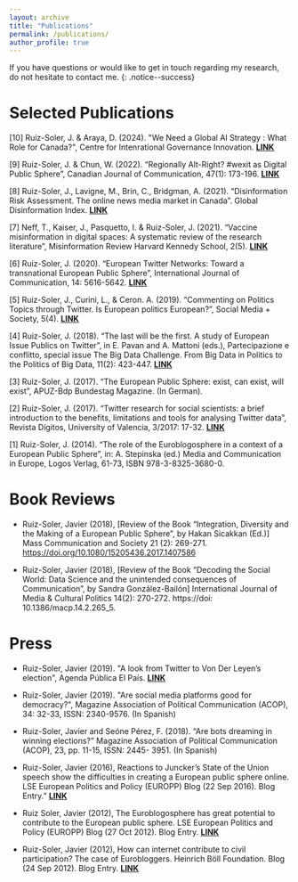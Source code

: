 ```yaml
---
layout: archive
title: "Publications"
permalink: /publications/
author_profile: true
---
```


If you have questions or would like to get in touch regarding my research, do not hesitate to contact me.
{: .notice--success}

Selected Publications
======
[10] Ruiz-Soler, J. & Araya, D. (2024). "We Need a Global AI Strategy	: What Role for Canada?", Centre for Intenrational Governance Innovation. **<ins>[LINK](https://www.cigionline.org/articles/we-need-a-global-ai-strategy-what-role-for-canada/)</ins>**

[9] Ruiz-Soler, J. & Chun, W. (2022). “Regionally Alt-Right? #wexit as Digital Public Sphere”, Canadian Journal of Communication, 47(1): 173-196. **<ins>[LINK](https://cjc.utpjournals.press/doi/full/10.22230/cjc.2022v47n1a4121)</ins>**

[8] Ruiz-Soler, J., Lavigne, M., Brin, C., Bridgman, A. (2021). “Disinformation Risk Assessment. The online news media market in Canada”. Global Disinformation Index. **<ins>[LINK](https://disinformationindex.org/wp-content/uploads/2021/10/GDI_Canada-Disinformation-Risk-Report-21_ENGLISH.pdf)</ins>**

[7] Neff, T., Kaiser, J., Pasquetto, I. & Ruiz-Soler, J. (2021). “Vaccine misinformation in digital spaces: A systematic review of the research literature”, Misinformation Review Harvard Kennedy School, 2(5). **<ins>[LINK](https://misinforeview.hks.harvard.edu/article/vaccine-hesitancy-in-online-spaces-a-scoping-review-of-the-research-literature-2000-2020/)</ins>**

[6] Ruiz-Soler, J. (2020). “European Twitter Networks: Toward a transnational European Public Sphere”, International Journal of Communication, 14: 5616-5642. **<ins>[LINK](https://ijoc.org/index.php/ijoc/article/view/13789/3265)</ins>**

[5] Ruiz-Soler, J., Curini, L., & Ceron. A. (2019). “Commenting on Politics Topics through Twitter. Is European politics European?”, Social Media + Society, 5(4). **<ins>[LINK](https://journals.sagepub.com/doi/full/10.1177/2056305119890882)</ins>**

[4] Ruiz-Soler, J. (2018). “The last will be the first. A study of European Issue Publics on Twitter”, in E. Pavan and A. Mattoni (eds.), Partecipazione e conflitto, special issue The Big Data Challenge. From Big Data in Politics to the Politics of Big Data, 11(2): 423-447. **<ins>[LINK](http://siba-ese.unisalento.it/index.php/paco/article/view/19549)</ins>**

[3] Ruiz-Soler, J. (2017). “The European Public Sphere: exist, can exist, will exist”, APUZ-Bdp Bundestag Magazine. (In German).

[2] Ruiz-Soler, J. (2017). “Twitter research for social scientists: a brief introduction to the benefits, limitations and tools for analysing Twitter data”, Revista Dígitos, University of Valencia, 3/2017: 17-32. **<ins>[LINK](https://revistadigitos.com/index.php/digitos/article/view/87)</ins>**

[1] Ruiz-Soler, J. (2014). “The role of the Euroblogosphere in a context of a European Public Sphere”, in: A. Stepinska (ed.) Media and Communication in Europe, Logos Verlag, 61-73, ISBN 978-3-8325-3680-0.



Book Reviews
======

- Ruiz-Soler, Javier (2018), [Review of the Book “Integration, Diversity and the Making of a European Public Sphere”, by Hakan Sicakkan (Ed.)] Mass Communication and Society 21 (2): 269-271. https://doi.org/10.1080/15205436.2017.1407586

- Ruiz-Soler, Javier (2018), [Review of the Book “Decoding the Social World: Data Science and the unintended consequences of Communication”, by Sandra González-Bailón] International Journal of Media & Cultural Politics 14(2): 270-272. https://doi: 10.1386/macp.14.2.265_5.


Press
======

- Ruiz-Soler, Javier (2019). "A look from Twitter to Von Der Leyen’s election", Agenda Pública El País. **<ins>[LINK](http://agendapublica.elpais.com/una-mirada-desde-twitter-de-la-eleccion-de-von-der-leyen/)</ins>** 

- Ruiz-Soler, Javier (2019). "Are social media platforms good for democracy?", Magazine Association of Political Communication (ACOP), 34: 32-33, ISSN: 2340-9576. (In Spanish)

- Ruiz-Soler, Javier and Seóne Pérez, F. (2018). “Are bots dreaming in winning elections?” Magazine Association of Political Communication (ACOP), 23, pp. 11-15, ISSN: 2445- 3951. (In Spanish)

- Ruiz-Soler, Javier (2016), Reactions to Juncker’s State of the Union speech show the difficulties in creating a European public sphere online. LSE European Politics and Policy (EUROPP) Blog (22 Sep 2016). Blog Entry.” **<ins>[LINK](http://blogs.lse.ac.uk/europpblog/2016/09/22/soteu-twitter-european-public-sphere/)</ins>**

- Ruiz Soler, Javier (2012), The Euroblogosphere has great potential to contribute to the European public sphere. LSE European Politics and Policy (EUROPP) Blog (27 Oct 2012). Blog Entry.  **<ins>[LINK](http://blogs.lse.ac.uk/europpblog/2012/10/27/the-euroblogosphere-javier-ruiz-soler/)</ins>** 

- Ruiz-Soler, Javier (2012), How can internet contribute to civil participation? The case of Eurobloggers. Heinrich Böll Foundation. Blog (24 Sep 2012). Blog Entry. **<ins>[LINK](https://www.boell.de/de/node/276608)</ins>**

